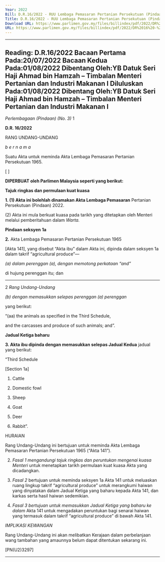 ```yaml
---
Year: 2022
Bill: D.R.16/2022 - RUU Lembaga Pemasaran Pertanian Persekutuan (Pindaan) 2022 (Lulus)
Title: D.R.16/2022 - RUU Lembaga Pemasaran Pertanian Persekutuan (Pindaan) 2022 (Lulus)
Download URL: https://www.parlimen.gov.my/files/billindex/pdf/2022/DR%2016%20-%20bm.pdf
URL: https://www.parlimen.gov.my/files/billindex/pdf/2022/DR%2016%20-%20bm.pdf
---
```

---
Reading:
D.R.16/2022
Bacaan Pertama Pada:20/07/2022
Bacaan Kedua Pada:01/08/2022
Dibentang Oleh:YB Datuk Seri Haji Ahmad bin Hamzah – Timbalan Menteri Pertanian dan Industri Makanan I
Diluluskan Pada:01/08/2022
Dibentang Oleh:YB Datuk Seri Haji Ahmad bin Hamzah – Timbalan Menteri Pertanian dan Industri Makanan I
---

_Perlembagaan (Pindaan) (No. 3)_ 1

**D.R. 16/2022**

RANG UNDANG-UNDANG

_b e r n a m a_

Suatu Akta untuk meminda Akta Lembaga Pemasaran Pertanian
Persekutuan 1965.

[ ]

**DIPERBUAT oleh Parlimen Malaysia seperti yang berikut:**

**Tajuk ringkas dan permulaan kuat kuasa**

**1. (1) Akta ini bolehlah dinamakan Akta Lembaga Pemasaran**
Pertanian Persekutuan (Pindaan) 2022.

(2) Akta ini mula berkuat kuasa pada tarikh yang ditetapkan
oleh Menteri melalui pemberitahuan dalam _Warta._

**Pindaan seksyen** **1a**

**2.** Akta Lembaga Pemasaran Pertanian Persekutuan 1965

[Akta 141], yang disebut “Akta ibu” dalam Akta ini, dipinda
dalam seksyen 1a dalam takrif “agricultural produce”—

_(a) dalam perenggan (a), dengan memotong perkataan “and”_

di hujung perenggan itu; dan


-----

2 _Rang Undang-Undang_

_(b) dengan memasukkan selepas perenggan_ _(a) perenggan_

yang berikut:

“(aa) the animals as specified in the Third Schedule,

and the carcasses and produce of such animals;
and”.

**Jadual Ketiga baharu**

**3. Akta ibu dipinda dengan memasukkan selepas Jadual Kedua**
jadual yang berikut:

“Third Schedule

[Section 1a]

1. Cattle

2. Domestic fowl

3. Sheep

4. Goat

5. Deer

6. Rabbit”.

HURAIAN

Rang Undang-Undang ini bertujuan untuk meminda Akta Lembaga Pemasaran
Pertanian Persekutuan 1965 (“Akta 141”).

2. _Fasal 1 mengandungi tajuk ringkas dan peruntukan mengenai kuasa Menteri_
untuk menetapkan tarikh permulaan kuat kuasa Akta yang dicadangkan.

3. _Fasal 2_ bertujuan untuk meminda seksyen 1a Akta 141 untuk meluaskan
ruang lingkup takrif “agricultural produce” untuk merangkumi haiwan yang
dinyatakan dalam Jadual Ketiga yang baharu kepada Akta 141, dan karkas
serta hasil haiwan sedemikian.

4. _Fasal 3 bertujuan untuk memasukkan Jadual Ketiga yang baharu ke dalam_
Akta 141 untuk mengadakan peruntukan bagi senarai haiwan yang termasuk
dalam takrif “agricultural produce” di bawah Akta 141.

_IMPLIKASI KEWANGAN_

Rang Undang-Undang ini akan melibatkan Kerajaan dalam perbelanjaan wang
tambahan yang amaunnya belum dapat ditentukan sekarang ini.

[PN(U2)3297]


-----

